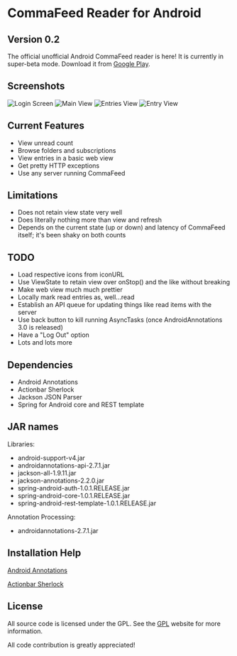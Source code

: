 CommaFeed Reader for Android
============================

## Version 0.2

The official unofficial Android CommaFeed reader is here! It is currently in super-beta mode. Download it from [Google Play](https://play.google.com/store/apps/details?id=com.commafeed.commafeedreader).

Screenshots
-----------

![Login Screen](http://i.imgur.com/IGjNa2al.png) ![Main View](http://i.imgur.com/OEI1OGhl.png) ![Entries View](http://i.imgur.com/Hg8AlHbl.png) ![Entry View](http://i.imgur.com/oobTlKXl.png)

Current Features
----------------

* View unread count
* Browse folders and subscriptions
* View entries in a basic web view
* Get pretty HTTP exceptions
* Use any server running CommaFeed

Limitations
-----------

* Does not retain view state very well
* Does literally nothing more than view and refresh
* Depends on the current state (up or down) and latency of CommaFeed itself; it's been shaky on both counts

TODO
----

* Load respective icons from iconURL
* Use ViewState to retain view over onStop() and the like without breaking
* Make web view much much prettier
* Locally mark read entries as, well...read
* Establish an API queue for updating things like read items with the server
* Use back button to kill running AsyncTasks (once AndroidAnnotations 3.0 is released)
* Have a "Log Out" option
* Lots and lots more

Dependencies
------------

* Android Annotations
* Actionbar Sherlock
* Jackson JSON Parser
* Spring for Android core and REST template

## JAR names

Libraries:

* android-support-v4.jar
* androidannotations-api-2.7.1.jar
* jackson-all-1.9.11.jar
* jackson-annotations-2.2.0.jar
* spring-android-auth-1.0.1.RELEASE.jar
* spring-android-core-1.0.1.RELEASE.jar
* spring-android-rest-template-1.0.1.RELEASE.jar

Annotation Processing:

* androidannotations-2.7.1.jar

## Installation Help

[Android Annotations](https://github.com/excilys/androidannotations/wiki/Eclipse-Project-Configuration)

[Actionbar Sherlock](http://actionbarsherlock.com/usage.html)

License
-------

All source code is licensed under the GPL. See the [GPL](http://www.gnu.org/licenses/gpl.html) website for more information.

All code contribution is greatly appreciated!
